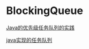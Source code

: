 # BlockingQueue

[Java的优先级任务队列的实践](https://www.cnblogs.com/ganchuanpu/p/9115239.html)



[java实现的任务队列](https://blog.csdn.net/chinacong/article/details/84702013?utm_medium=distribute.pc_aggpage_search_result.none-task-blog-2~aggregatepage~first_rank_ecpm_v1~rank_aggregation-3-84702013.pc_agg_rank_aggregation&utm_term=java+%E4%BB%BB%E5%8A%A1%E9%98%9F%E5%88%97+%E5%AE%9E%E7%8E%B0&spm=1000.2123.3001.4430)
